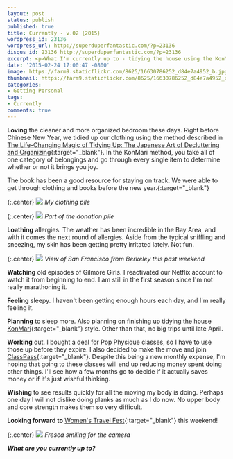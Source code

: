 ```yaml
---
layout: post
status: publish
published: true
title: Currently - v.02 {2015}
wordpress_id: 23136
wordpress_url: http://superduperfantastic.com/?p=23136
disqus_id: 23136 http://superduperfantastic.com/?p=23136
excerpt: <p>What I'm currently up to - tidying the house using the KonMari method, working out via Pop Physique and ClassPass and wishing for more hours of sleep.</p>
date: '2015-02-24 17:00:47 -0800'
image: https://farm9.staticflickr.com/8625/16630786252_d84e7a4952_b.jpg
thumbnail: https://farm9.staticflickr.com/8625/16630786252_d84e7a4952_q.jpg
categories:
- Getting Personal
tags: 
- Currently
comments: true
---
```

**Loving** the cleaner and more organized bedroom these days. Right before Chinese New Year, we tidied up our clothing using the method described in [The Life-Changing Magic of Tidying Up: The Japanese Art of Decluttering and Organizing](http://www.amazon.com/gp/product/B00KK0PICK/ref=as_li_tl?ie=UTF8&camp=1789&creative=390957&creativeASIN=B00KK0PICK&linkCode=as2&tag=supdupfan-20&linkId=CYUHH433CAYYKD7Z){:target="_blank"}. In the KonMari method, you take all of one category of belongings and go through every single item to determine whether or not it brings you joy.

The book has been a good resource for staying on track. We were able to get through clothing and books before the new year.[](http://www.classpass.com/buynow?utm_content=11426165268 "ClassPass"){:target="_blank"}

{:.center}
![](https://farm9.staticflickr.com/8622/16452006119_2d1ab3a78b_b.jpg)
_My clothing pile_

{:.center}
![](https://farm9.staticflickr.com/8625/16630786252_d84e7a4952_b.jpg)
_Part of the donation pile_

**Loathing** allergies. The weather has been incredible in the Bay Area, and with it comes the next round of allergies. Aside from the typical sniffling and sneezing, my skin has been getting pretty irritated lately. Not fun.

{:.center}
![](https://farm9.staticflickr.com/8585/16630409201_c0ebe0e500_b.jpg)
_View of San Francisco from Berkeley this past weekend_

**Watching** old episodes of Gilmore Girls. I reactivated our Netflix account to watch it from beginning to end. I am still in the first season since I'm not really marathoning it.

**Feeling** sleepy. I haven't been getting enough hours each day, and I'm really feeling it.

**Planning** to sleep more. Also planning on finishing up tidying the house [KonMari](http://www.amazon.com/gp/product/B00KK0PICK/ref=as_li_tl?ie=UTF8&camp=1789&creative=390957&creativeASIN=B00KK0PICK&linkCode=as2&tag=supdupfan-20&linkId=CYUHH433CAYYKD7Z){:target="_blank"} style. Other than that, no big trips until late April.

**Working** out. I bought a deal for Pop Physique classes, so I have to use those up before they expire. I also decided to make the move and join [ClassPass](http://www.classpass.com/buynow?utm_content=11426165268 "ClassPass"){:target="_blank"}. Despite this being a new monthly expense, I'm hoping that going to these classes will end up reducing money spent doing other things. I'll see how a few months go to decide if it actually saves money or if it's just wishful thinking.

**Wishing** to see results quickly for all the moving my body is doing. Perhaps one day I will not dislike doing planks as much as I do now. No upper body and core strength makes them so very difficult.

**Looking forward to** [Women's Travel Fest](http://womenstravelfest.com/ "Women's Travel Fest"){:target="_blank"} this weekend!

{:.center}
![](https://farm9.staticflickr.com/8647/16605097526_c89bd367db_b.jpg)
_Fresca smiling for the camera_

_**What are you currently up to?**_
